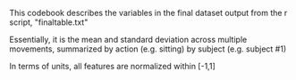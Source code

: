 This codebook describes the variables in the final dataset output from the r script, "finaltable.txt"

Essentially,  it is the mean and standard deviation across multiple movements, summarized by action (e.g. sitting) by subject (e.g. subject #1)

In terms of units, all features are normalized within [-1,1]